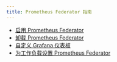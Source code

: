 ```yaml
---
title: Prometheus Federator 指南
---
```


<head>
  <link rel="canonical" href="https://ranchermanager.docs.rancher.com/zh/how-to-guides/advanced-user-guides/monitoring-alerting-guides/prometheus-federator-guides"/>
</head>

- [启用 Prometheus Federator](enable-prometheus-federator.md)
- [卸载 Prometheus Federator](uninstall-prometheus-federator.md)
- [自定义 Grafana 仪表板](customize-grafana-dashboards.md)
- [为工作负载设置 Prometheus Federator](set-up-workloads.md)